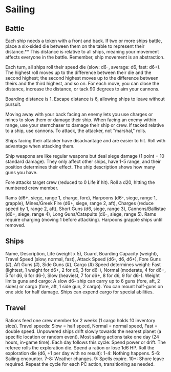 # Sailing

## Battle

Each ship needs a token with a front and back. If two or more ships battle, place a six-sided die between them on the table to represent their distance.** This distance is relative to all ships, meaning your movement affects everyone in the battle. Remember, ship movement is an abstraction.

Each turn, all ships roll their speed die (slow: d6-, average: d6, fast: d6+). The highest roll moves up to the difference between their die and the second highest; the second highest moves up to the difference between theirs and the third highest, and so on. For each move, you can close the distance, increase the distance, or tack 90 degrees to aim your cannons.

Boarding distance is 1. Escape distance is 6, allowing ships to leave without pursuit.

Moving away with your back facing an enemy lets you use charges or mines to slow them or damage their ship. When facing an enemy within range, use your sternchaser to damage their ship or crew. If tacked relative to a ship, use cannons. To attack, the attacker, not "marshal," rolls.

Ships facing their attacker have disadvantage and are easier to hit. Roll with advantage when attacking them.

Ship weapons are like regular weapons but deal siege damage (1 point = 10 standard damage). They only affect other ships, have 1-5 range, and their position determines their effect. The ship description shows how many guns you have.

Fore attacks target crew (reduced to 0 Life if hit). Roll a d20, hitting the numbered crew member.

Rams (d6+, siege, range 1, charge, fore), Harpoons (d6-, siege, range 1, grapple), Mines/Greek Fire (d6+, siege, range 2, aft), Charges (reduce speed by 1, range 2, aft), Short Guns (d6, siege, range 3), Cannons/Ballistae (d6+, siege, range 4), Long Guns/Catapults (d6-, siege, range 5). Rams require charging (moving 1 before attacking). Harpoons grapple ships until removed.

## Ships

Name, Description, Life (weight x 5), Guard, Boarding Capacity (weight), Travel Speed (slow, normal, fast), Attack Speed (d6-, d6, d6+), Fore Guns (#), Aft Guns (#), Side Guns (#), Cargo (#)
Speed determines weight: Fast (lightest, 1 weight for d6+, 2 for d6, 3 for d6-), Normal (moderate, 4 for d6+, 5 for d6, 6 for d6-), Slow (heaviest, 7 for d6+, 8 for d6, 9 for d6-).
Weight limits guns and cargo: A slow d6- ship can carry up to 6 guns (fore, aft, 2 sides) or cargo (fore, aft, 1 side gun, 2 cargo). You can mount half-guns on one side for half damage.
Ships can expend cargo for special abilities.

## Travel

Rations feed one crew member for 2 weeks (1 cargo holds 10 inventory slots).
Travel speeds: Slow = half speed, Normal = normal speed, Fast = double speed. Unpowered ships drift slowly towards the nearest planet (a specific location or random event).
Most sailing actions take one day (24 hours, in-game time). Each day follows this cycle:
Spend power or drift. The referee rolls the exploration die.
Spend a ration or lose 1d6 HP.
Roll the exploration die (d6, +1 per day with no result):
1-4: Nothing happens.
5-6: Sailing encounter.
7-8: Weather changes.
9: Spells expire.
10+: Shore leave required.
Repeat the cycle for each PC action, transitioning as needed.
